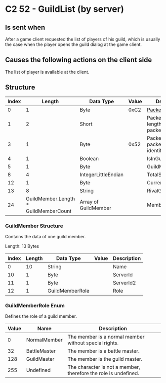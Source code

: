# C2 52 - GuildList (by server)

## Is sent when

After a game client requested the list of players of his guild, which is usually the case when the player opens the guild dialog at the game client.

## Causes the following actions on the client side

The list of player is available at the client.

## Structure

| Index | Length | Data Type | Value | Description |
|-------|--------|-----------|-------|-------------|
| 0 | 1 |   Byte   | 0xC2  | [Packet type](PacketTypes.md) |
| 1 | 2 |    Short   |      | Packet header - length of the packet |
| 3 | 1 |    Byte   | 0x52  | Packet header - packet type identifier |
| 4 | 1 | Boolean |  | IsInGuild |
| 5 | 1 | Byte |  | GuildMemberCount |
| 8 | 4 | IntegerLittleEndian |  | TotalScore |
| 12 | 1 | Byte |  | CurrentScore |
| 13 | 8 | String |  | RivalGuildName |
| 24 | GuildMember.Length * GuildMemberCount | Array of GuildMember |  | Members |

### GuildMember Structure

Contains the data of one guild member.

Length: 13 Bytes

| Index | Length | Data Type | Value | Description |
|-------|--------|-----------|-------|-------------|
| 0 | 10 | String |  | Name |
| 10 | 1 | Byte |  | ServerId |
| 11 | 1 | Byte |  | ServerId2 |
| 12 | 1 | GuildMemberRole |  | Role |

### GuildMemberRole Enum

Defines the role of a guild member.

| Value | Name | Description |
|-------|------|-------------|
| 0 | NormalMember | The member is a normal member without special rights. |
| 32 | BattleMaster | The member is a battle master. |
| 128 | GuildMaster | The member is the guild master. |
| 255 | Undefined | The character is not a member, therefore the role is undefined. |